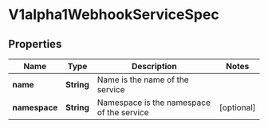 
# V1alpha1WebhookServiceSpec

## Properties
Name | Type | Description | Notes
------------ | ------------- | ------------- | -------------
**name** | **String** | Name is the name of the service | 
**namespace** | **String** | Namespace is the namespace of the service |  [optional]



